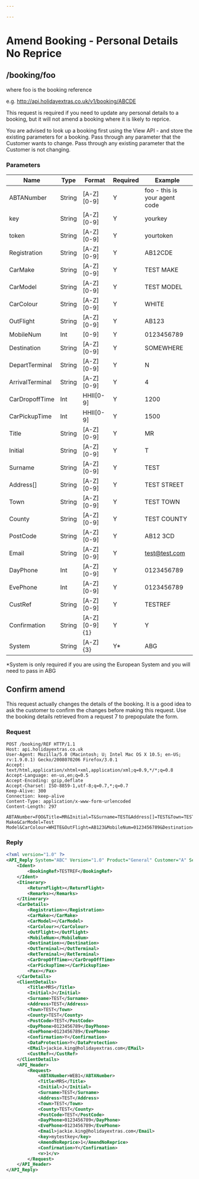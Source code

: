 ```yaml
---

---
```


# Amend Booking - Personal Details No Reprice















## /booking/foo

where foo is the booking reference

e.g. http://api.holidayextras.co.uk/v1/booking/ABCDE

This request is required if you need to update any personal details to a booking, but it will not amend a booking where it is likely to reprice.


You are advised to look up a booking first using the View API - and store the existing parameters for a booking.
Pass through any parameter that the Customer wants to change.
Pass through any existing parameter that the Customer is not changing.


### Parameters

 | Name            | Type   | Format        | Required | Example                       | 
 | ----            | ----   | ------        | -------- | -------                       | 
 | ABTANumber      | String | [A-Z][0-9]    | Y        | foo - this is your agent code | 
 | key             | String | [A-Z][0-9]    | Y        | yourkey                       | 
 | token           | String | [A-Z][0-9]    | Y        | yourtoken                     | 
 | Registration    | String | [A-Z][0-9]    | Y        | AB12CDE                       | 
 | CarMake         | String | [A-Z][0-9]    | Y        | TEST MAKE                     | 
 | CarModel        | String | [A-Z][0-9]    | Y        | TEST MODEL                    | 
 | CarColour       | String | [A-Z][0-9]    | Y        | WHITE                         | 
 | OutFlight       | String | [A-Z][0-9]    | Y        | AB123                         | 
 | MobileNum       | Int    | [0-9]         | Y        | 0123456789                    | 
 | Destination     | String | [A-Z][0-9]    | Y        | SOMEWHERE                     | 
 | DepartTerminal  | String | [A-Z][0-9]    | Y        | N                             | 
 | ArrivalTerminal | String | [A-Z][0-9]    | Y        | 4                             | 
 | CarDropoffTime  | Int    | HHII[0-9]     | Y        | 1200                          | 
 | CarPickupTime   | Int    | HHII[0-9]     | Y        | 1500                          | 
 | Title           | String | [A-Z][0-9]    | Y        | MR                            | 
 | Initial         | String | [A-Z][0-9]    | Y        | T                             | 
 | Surname         | String | [A-Z][0-9]    | Y        | TEST                          | 
 | Address[]       | String | [A-Z][0-9]    | Y        | TEST STREET                   | 
 | Town            | String | [A-Z][0-9]    | Y        | TEST TOWN                     | 
 | County          | String | [A-Z][0-9]    | Y        | TEST COUNTY                   | 
 | PostCode        | String | [A-Z][0-9]    | Y        | AB12 3CD                      | 
 | Email           | String | [A-Z][0-9]    | Y        | test@test.com                 | 
 | DayPhone        | Int    | [A-Z][0-9]    | Y        | 0123456789                    | 
 | EvePhone        | Int    | [A-Z][0-9]    | Y        | 0123456789                    | 
 | CustRef         | String | [A-Z][0-9]    | Y        | TESTREF                       | 
 | Confirmation    | String | [A-Z][0-9]{1} | Y        | Y                             | 
 | System          | String | [A-Z]{3}      | Y*       | ABG                           | 


*System is only required if you are using the European System and you will need to pass in ABG

## Confirm amend

This request actually changes the details of the booking. It is a good idea to ask the customer to confirm the changes before making this request. Use the booking details retrieved from a request 7 to prepopulate the form.













### Request

```
POST /booking/REF HTTP/1.1
Host: api.holidayextras.co.uk
User-Agent: Mozilla/5.0 (Macintosh; U; Intel Mac OS X 10.5; en-US; rv:1.9.0.1) Gecko/2008070206 Firefox/3.0.1
Accept: text/html,application/xhtml+xml,application/xml;q=0.9,*/*;q=0.8
Accept-Language: en-us,en;q=0.5
Accept-Encoding: gzip,deflate
Accept-Charset: ISO-8859-1,utf-8;q=0.7,*;q=0.7
Keep-Alive: 300
Connection: keep-alive
Content-Type: application/x-www-form-urlencoded
Content-Length: 297

ABTANumber=FOO&Title=MR&Initial=T&Surname=TEST&Address[]=TEST&Town=TEST&County=TEST&PostCode=TEST&DayPhone=0123456789&EvePhone=0123456789&Email=test%40test.com&Registration=AB12CDE&CarMake=Test Make&CarModel=Test Model&CarColour=WHITE&OutFlight=AB123&MobileNum=0123456789&Destination=Maldives&&DepartTerminal=S&ArrivalTerminal=1&CarDropOffTime=1200&key=mytestkey&AmendNoReprice=1&Confirmation=Y&token=generate

```



### Reply

```xml
<?xml version="1.0" ?>
<API_Reply System="ABC" Version="1.0" Product="General" Customer="A" Session="999999999" RequestCode="24" Result="OK">
    <Ident>
        <BookingRef>TESTREF</BookingRef>
    </Ident>
    <Itinerary>
        <ReturnFlight></ReturnFlight>
        <Remarks></Remarks>
    </Itinerary>
    <CarDetails>
        <Registration></Registration>
        <CarMake></CarMake>
        <CarModel></CarModel>
        <CarColour></CarColour>
        <OutFlight></OutFlight>
        <MobileNum></MobileNum>
        <Destination></Destination>
        <OutTerminal></OutTerminal>
        <RetTerminal></RetTerminal>
        <CarDropOffTime></CarDropOffTime>
        <CarPickupTime></CarPickupTime>
        <Pax></Pax>
    </CarDetails>
    <ClientDetails>
        <Title>MRS</Title>
        <Initial>J</Initial>
        <Surname>TEST</Surname>
        <Address>TEST</Address>
        <Town>TEST</Town>
        <County>TEST</County>
        <PostCode>TEST</PostCode>
        <DayPhone>0123456789</DayPhone>
        <EvePhone>0123456789</EvePhone>
        <Confirmation>Y</Confirmation>
        <DataProtection>Y</DataProtection>
        <EMail>jackie.king@holidayextras.com</EMail>
        <CustRef></CustRef>
    </ClientDetails>
    <API_Header>
        <Request>
            <ABTANumber>WEB1</ABTANumber>
            <Title>MRS</Title>
            <Initial>J</Initial>
            <Surname>TEST</Surname>
            <Address>TEST</Address>
            <Town>TEST</Town>
            <County>TEST</County>
            <PostCode>TEST</PostCode>
            <DayPhone>0123456789</DayPhone>
            <EvePhone>0123456789</EvePhone>
            <Email>jackie.king@holidayextras.com</Email>
            <key>mytestkey</key>
            <AmendNoReprice>1</AmendNoReprice>
            <Confirmation>Y</Confirmation>
            <v>1</v>
        </Request>
    </API_Header>
</API_Reply>
```

